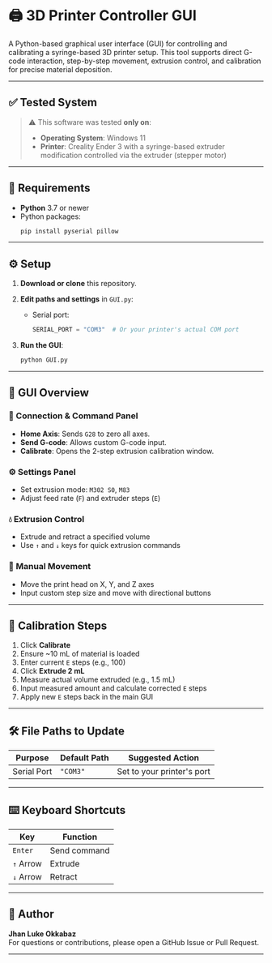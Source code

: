 
# 🖨️ 3D Printer Controller GUI

A Python-based graphical user interface (GUI) for controlling and calibrating a syringe-based 3D printer setup. This tool supports direct G-code interaction, step-by-step movement, extrusion control, and calibration for precise material deposition.

---

## ✅ Tested System

> ⚠️ This software was tested **only on**:
> - **Operating System**: Windows 11
> - **Printer**: Creality Ender 3 with a syringe-based extruder modification controlled via the extruder (stepper motor)

---

## 🧰 Requirements

- **Python** 3.7 or newer
- Python packages:
  ```bash
  pip install pyserial pillow
  ```

---

## ⚙️ Setup

1. **Download or clone** this repository.
2. **Edit paths and settings** in `GUI.py`:
   - Serial port:
     ```python
     SERIAL_PORT = "COM3"  # Or your printer's actual COM port
     ```

3. **Run the GUI**:
   ```bash
   python GUI.py
   ```

---

## 🧭 GUI Overview

### 🔌 Connection & Command Panel
- **Home Axis**: Sends `G28` to zero all axes.
- **Send G-code**: Allows custom G-code input.
- **Calibrate**: Opens the 2-step extrusion calibration window.

### ⚙️ Settings Panel
- Set extrusion mode: `M302 S0`, `M83`
- Adjust feed rate (`F`) and extruder steps (`E`)

### 💧 Extrusion Control
- Extrude and retract a specified volume
- Use `↑` and `↓` keys for quick extrusion commands

### 🧱 Manual Movement
- Move the print head on X, Y, and Z axes
- Input custom step size and move with directional buttons

---

## 🔧 Calibration Steps

1. Click **Calibrate**
2. Ensure ~10 mL of material is loaded
3. Enter current `E` steps (e.g., 100)
4. Click **Extrude 2 mL**
5. Measure actual volume extruded (e.g., 1.5 mL)
6. Input measured amount and calculate corrected `E` steps
7. Apply new `E` steps back in the main GUI

---

## 🛠 File Paths to Update

| Purpose        | Default Path                         | Suggested Action            |
|----------------|--------------------------------------|-----------------------------|
| Serial Port    | `"COM3"`                             | Set to your printer's port  |


---

## ⌨️ Keyboard Shortcuts

| Key        | Function     |
|------------|--------------|
| `Enter`    | Send command |
| `↑` Arrow  | Extrude      |
| `↓` Arrow  | Retract      |

---


## 🙌 Author

**Jhan Luke Okkabaz**  
For questions or contributions, please open a GitHub Issue or Pull Request.

---
